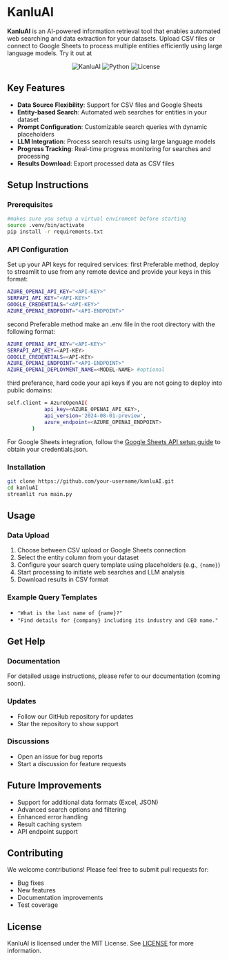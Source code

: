 # KanluAI

**KanluAI** is an AI-powered information retrieval tool that enables automated web searching and data extraction for your datasets. Upload CSV files or connect to Google Sheets to process multiple entities efficiently using large language models. Try it out at 

<div align="center">

![KanluAI](https://img.shields.io/badge/KanluAI-Information%20Retrieval-blue)
![Python](https://img.shields.io/badge/Python-3.7%2B-brightgreen)
![License](https://img.shields.io/badge/License-MIT-yellow)

</div>

## Key Features
- **Data Source Flexibility**: Support for CSV files and Google Sheets
- **Entity-based Search**: Automated web searches for entities in your dataset
- **Prompt Configuration**: Customizable search queries with dynamic placeholders
- **LLM Integration**: Process search results using large language models
- **Progress Tracking**: Real-time progress monitoring for searches and processing
- **Results Download**: Export processed data as CSV files

## Setup Instructions

### Prerequisites
```bash
#makes sure you setup a virtual enviroment before starting
source .venv/bin/activate
pip install -r requirements.txt
```

### API Configuration
Set up your API keys for required services:
first Preferable method, deploy to streamlit to use from any remote device and provide your keys in this format:
```bash
AZURE_OPENAI_API_KEY="<API-KEY>"
SERPAPI_API_KEY="<API-KEY>"
GOOGLE_CREDENTIALS="<API-KEY>"
AZURE_OPENAI_ENDPOINT="<API-ENDPOINT>"
```
second Preferable method make an .env file in the root directory with the following format:
```bash
AZURE_OPENAI_API_KEY="<API-KEY>"
SERPAPI_API_KEY=<API-KEY>
GOOGLE_CREDENTIALS=<API-KEY>
AZURE_OPENAI_ENDPOINT="<API-ENDPOINT>"
AZURE_OPENAI_DEPLOYMENT_NAME=<MODEL-NAME> #optional
```
third preferance, hard code your api keys if you are not going to deploy into public domains:
```bash
self.client = AzureOpenAI(
            api_key=<AZURE_OPENAI_API_KEY>,
            api_version='2024-08-01-preview',
            azure_endpoint=<AZURE_OPENAI_ENDPOINT>
        )
```

For Google Sheets integration, follow the [Google Sheets API setup guide](https://developers.google.com/sheets/api/quickstart/python) to obtain your credentials.json.

### Installation
```bash
git clone https://github.com/your-username/kanluAI.git
cd kanluAI
streamlit run main.py
```

## Usage

### Data Upload
1. Choose between CSV upload or Google Sheets connection
2. Select the entity column from your dataset
3. Configure your search query template using placeholders (e.g., `{name}`)
4. Start processing to initiate web searches and LLM analysis
5. Download results in CSV format

### Example Query Templates
- `"What is the last name of {name}?"`
- `"Find details for {company} including its industry and CEO name."`

## Get Help

### Documentation
For detailed usage instructions, please refer to our documentation (coming soon).

### Updates
- Follow our GitHub repository for updates
- Star the repository to show support

### Discussions
- Open an issue for bug reports
- Start a discussion for feature requests

## Future Improvements
- Support for additional data formats (Excel, JSON)
- Advanced search options and filtering
- Enhanced error handling
- Result caching system
- API endpoint support

## Contributing
We welcome contributions! Please feel free to submit pull requests for:
- Bug fixes
- New features
- Documentation improvements
- Test coverage

## License
KanluAI is licensed under the MIT License. See [LICENSE](LICENSE) for more information.
